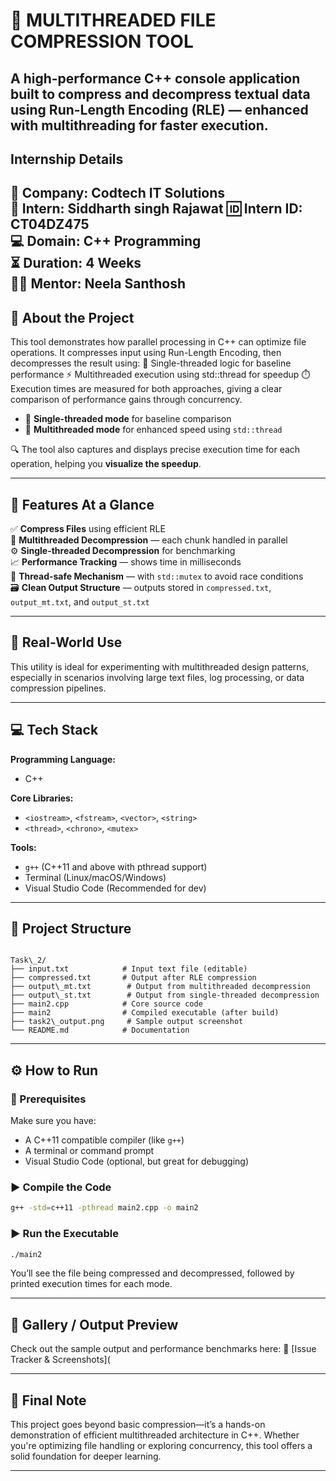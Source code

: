 # 🚀 MULTITHREADED FILE COMPRESSION TOOL

A high-performance C++ console application built to compress and decompress textual data using Run-Length Encoding (RLE) — enhanced with multithreading for faster execution.
---

##  Internship Details

🏢 **Company:** Codtech IT Solutions  
👤 **Intern:** Siddharth singh Rajawat
🆔 **Intern ID:** CT04DZ475  
💻 **Domain:** C++ Programming  
⏳ **Duration:** 4 Weeks  
🧑‍🏫 **Mentor:** Neela Santhosh  
---

## 📖 About the Project

This tool demonstrates how parallel processing in C++ can optimize file operations. It compresses input using Run-Length Encoding, then decompresses the result using:
🧵 Single-threaded logic for baseline performance
⚡ Multithreaded execution using std::thread for speedup
⏱️ Execution times are measured for both approaches, giving a clear comparison of performance gains through concurrency.

- 🔄 **Single-threaded mode** for baseline comparison  
- 🚀 **Multithreaded mode** for enhanced speed using `std::thread`  

🔍 The tool also captures and displays precise execution time for each operation, helping you **visualize the speedup**.

---

## 🌟 Features At a Glance

✅ **Compress Files** using efficient RLE  
🧵 **Multithreaded Decompression** — each chunk handled in parallel  
⚙️ **Single-threaded Decompression** for benchmarking  
📈 **Performance Tracking** — shows time in milliseconds  
🧠 **Thread-safe Mechanism** — with `std::mutex` to avoid race conditions  
🗃️ **Clean Output Structure** — outputs stored in `compressed.txt`, `output_mt.txt`, and `output_st.txt`

---

## 🧪 Real-World Use

 This utility is ideal for experimenting with multithreaded design patterns, especially in scenarios involving large text files, log processing, or data compression pipelines.

---

## 💻 Tech Stack

**Programming Language:**  
- C++

**Core Libraries:**  
- `<iostream>`, `<fstream>`, `<vector>`, `<string>`  
- `<thread>`, `<chrono>`, `<mutex>`

**Tools:**  
- `g++` (C++11 and above with pthread support)  
- Terminal (Linux/macOS/Windows)  
- Visual Studio Code (Recommended for dev)

---

## 📁 Project Structure

```

Task\_2/
├── input.txt            # Input text file (editable)
├── compressed.txt       # Output after RLE compression
├── output\_mt.txt        # Output from multithreaded decompression
├── output\_st.txt        # Output from single-threaded decompression
├── main2.cpp            # Core source code
├── main2                # Compiled executable (after build)
├── task2\_output.png     # Sample output screenshot
└── README.md            # Documentation

````

---

## ⚙️ How to Run

### 🔧 Prerequisites

Make sure you have:

- A C++11 compatible compiler (like `g++`)
- A terminal or command prompt
- Visual Studio Code (optional, but great for debugging)

### ▶️ Compile the Code

```bash
g++ -std=c++11 -pthread main2.cpp -o main2
````

### ▶️ Run the Executable

```bash
./main2
```

You’ll see the file being compressed and decompressed, followed by printed execution times for each mode.

---

## 📸 Gallery / Output Preview

Check out the sample output and performance benchmarks here:
📎 [Issue Tracker & Screenshots](

---

## 🙌 Final Note

This project goes beyond basic compression—it’s a hands-on demonstration of efficient multithreaded architecture in C++. Whether you're optimizing file handling or exploring concurrency, this tool offers a solid foundation for deeper learning.

---

```
